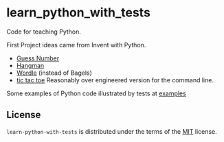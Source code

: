 # learn_python_with_tests

Code for teaching Python.

First Project ideas came from Invent with Python.

- [Guess Number](src/guess_new_number.py)
- [Hangman](src/hangman.py)
- [Wordle](src/wordle.py) (instead of Bagels)
- [tic tac toe](src/tic_tac_toe/)
    Reasonably over engineered version for the command line.

Some examples of Python code illustrated by tests at [examples](tests/examples/README.md)

## License

`learn-python-with-tests` is distributed under the terms of the [MIT](https://spdx.org/licenses/MIT.html) license.
